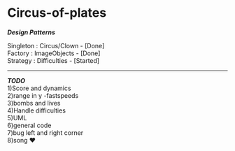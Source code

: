 # Circus-of-plates

***Design Patterns***

Singleton : Circus/Clown - [Done]<br>
Factory : ImageObjects - [Done]<br>
Strategy : Difficulties - [Started]<br>

---------------------------------
***TODO***<br>
1)Score and dynamics<br>
2)range in y -fastspeeds<br>
3)bombs and lives<br>
4)Handle difficulties<br>
5)UML<br>
6)general code<br>
7)bug left and right corner<br>
8)song ❤️<br>

